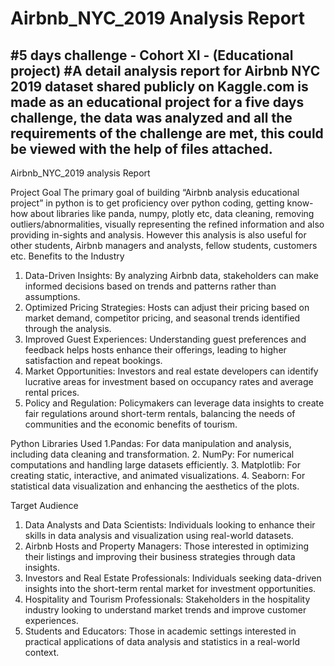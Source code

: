 # Airbnb_NYC_2019 Analysis Report
#5 days challenge - Cohort XI - (Educational project) 
#A detail analysis report for Airbnb NYC 2019 dataset shared publicly on Kaggle.com is made as an educational project for a five days challenge, the data was analyzed and all the requirements of the challenge are met, this could be viewed with the help of files attached.
------------------------------------------------------------------------------------------------------------------
Airbnb_NYC_2019 analysis Report

Project Goal
The primary goal of building “Airbnb analysis educational project”  in python is to get proficiency over python coding, getting know-how about libraries like panda, numpy, plotly etc, data cleaning, removing outliers/abnormalities, visually representing the refined information and also providing in-sights and analysis. 
However this analysis is also useful for other students, Airbnb managers and analysts, fellow students, customers etc.
Benefits to the Industry
1. Data-Driven Insights: By analyzing Airbnb data, stakeholders can make informed decisions based on trends and patterns rather than assumptions.
  2. Optimized Pricing Strategies: Hosts can adjust their pricing based on market demand, competitor pricing, and seasonal trends identified through the analysis.
3. Improved Guest Experiences: Understanding guest preferences and feedback helps hosts enhance their offerings, leading to higher satisfaction and repeat bookings.
4. Market Opportunities: Investors and real estate developers can identify lucrative areas for investment based on occupancy rates and average rental prices.
5. Policy and Regulation: Policymakers can leverage data insights to create fair regulations around short-term rentals, balancing the needs of communities and the economic benefits of tourism.

Python Libraries Used
1.Pandas: For data manipulation and analysis, including data cleaning and transformation.
2. NumPy: For numerical computations and handling large datasets efficiently.
3. Matplotlib: For creating static, interactive, and animated visualizations.
4. Seaborn: For statistical data visualization and enhancing the aesthetics of the plots.

Target Audience
1. Data Analysts and Data Scientists: Individuals looking to enhance their skills in data analysis and visualization using real-world datasets.
2. Airbnb Hosts and Property Managers: Those interested in optimizing their listings and improving their business strategies through data insights.
3. Investors and Real Estate Professionals: Individuals seeking data-driven insights into the short-term rental market for investment opportunities.
4. Hospitality and Tourism Professionals: Stakeholders in the hospitality industry looking to understand market trends and improve customer experiences.
5. Students and Educators: Those in academic settings interested in practical applications of data analysis and statistics in a real-world context.
